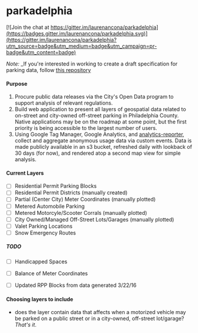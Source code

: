 # parkadelphia

[![Join the chat at https://gitter.im/laurenancona/parkadelphia](https://badges.gitter.im/laurenancona/parkadelphia.svg)](https://gitter.im/laurenancona/parkadelphia?utm_source=badge&utm_medium=badge&utm_campaign=pr-badge&utm_content=badge)

*Note:* _If you're interested in working to create a draft specification for parking data, follow [this repository](https://github.com/laurenancona/open-parking-data-spec)

#### Purpose

1. Procure public data releases via the City's Open Data program to support analysis of relevant regulations.
2. Build web application to present all layers of geospatial data related to on-street and city-owned off-street parking in Philadelphia County. Native applications may be on the roadmap at some point, but the first priority is being accessible to the largest number of users.
3. Using Google Tag Manager, Google Analytics, and [analytics-reporter](https://github.com/18F/analytics-reporter), collect and aggregate anonymous usage data via custom events. Data is made publicly available in an s3 bucket, refreshed daily with lookback of 30 days (for now), and rendered atop a second map view for simple analysis.

#### Current Layers
 - [ ] Residential Permit Parking Blocks 
 - [ ] Residential Permit Districts (manually created)
 - [ ] Partial (Center City) Meter Coordinates (manually plotted)
 - [ ] Metered Automobile Parking 
 - [ ] Metered Motorcyle/Scooter Corrals (manually plotted)
 - [ ] City Owned/Managed Off-Street Lots/Garages (manually plotted)
 - [ ] Valet Parking Locations
 - [ ] Snow Emergency Routes
 
##### TODO
 - [ ] Handicapped Spaces
 - [ ] Balance of Meter Coordinates
 - [ ] Updated RPP Blocks from data generated 3/22/16
 

#### Choosing layers to include

- does the layer contain data that affects when a motorized vehicle may be parked on a public street or in a city-owned, off-street lot/garage?
_That's it_.

